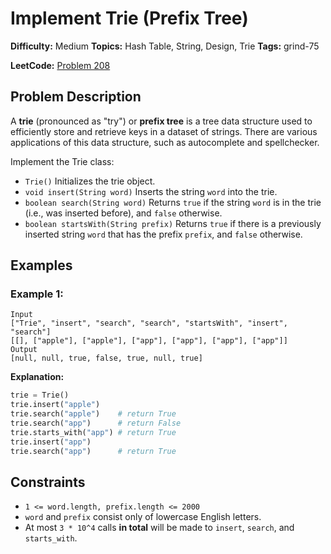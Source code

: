 # Implement Trie (Prefix Tree)

**Difficulty:** Medium
**Topics:** Hash Table, String, Design, Trie
**Tags:** grind-75

**LeetCode:** [Problem 208](https://leetcode.com/problems/implement-trie-prefix-tree/description/)

## Problem Description

A **trie** (pronounced as "try") or **prefix tree** is a tree data structure used to efficiently store and retrieve keys in a dataset of strings. There are various applications of this data structure, such as autocomplete and spellchecker.

Implement the Trie class:

- `Trie()` Initializes the trie object.
- `void insert(String word)` Inserts the string `word` into the trie.
- `boolean search(String word)` Returns `true` if the string `word` is in the trie (i.e., was inserted before), and `false` otherwise.
- `boolean startsWith(String prefix)` Returns `true` if there is a previously inserted string `word` that has the prefix `prefix`, and `false` otherwise.

## Examples

### Example 1:

```
Input
["Trie", "insert", "search", "search", "startsWith", "insert", "search"]
[[], ["apple"], ["apple"], ["app"], ["app"], ["app"], ["app"]]
Output
[null, null, true, false, true, null, true]
```

**Explanation:**

```python
trie = Trie()
trie.insert("apple")
trie.search("apple")    # return True
trie.search("app")      # return False
trie.starts_with("app") # return True
trie.insert("app")
trie.search("app")      # return True
```

## Constraints

- `1 <= word.length, prefix.length <= 2000`
- `word` and `prefix` consist only of lowercase English letters.
- At most `3 * 10^4` calls **in total** will be made to `insert`, `search`, and `starts_with`.
